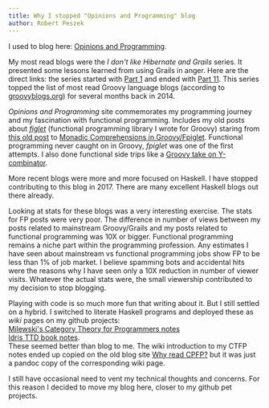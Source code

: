 ```yaml
---
title: Why I stopped "Opinions and Programming" blog
author: Robert Peszek
---
```


I used to blog here: [Opinions and Programming](http://rpeszek.blogspot.com/).  

My most read blogs were the _I don't like Hibernate and Grails_ series. It presented some lessons learned from using Grails in anger. Here are the direct links: 
the series started with [Part 1](http://rpeszek.blogspot.com/2014/08/i-dont-like-hibernate-and-grails-part-1.html) and ended with [Part 11](http://rpeszek.blogspot.com/2014/10/i-dont-like-hibernategrails-part-11_31.html).
This series topped the list of most read Groovy language blogs (according to [groovyblogs.org](groovyblogs.org)) for several months back in 2014.

_Opinions and Programming_ site commemorates my programming journey and my fascination with functional programming. Includes my old posts about [_figlet_](https://github.com/rpeszek/fpiglet) (functional programming library I wrote for Groovy) staring from
[this old post](http://rpeszek.blogspot.com/2013/06/making-groovy-more-functional-fpiglet.html) 
to [Monadic Comprehensions in Groovy/Fpiglet](rpeszek.blogspot.com/2013/08/monadic-comprehensions-in-groovy-and.html). Functional programming never caught on in Groovy, _fpiglet_ was one of the first attempts.  I also done functional side trips like a [Groovy take on Y-combinator](http://rpeszek.blogspot.com/2013/10/functional-groovy-y-combinator-learning.html).

More recent blogs were more and more focused on Haskell. I have stopped contributing to this blog in 2017.  There are many excellent Haskell blogs out there already.

Looking at stats for these blogs was a very interesting exercise. The stats for FP posts were very poor. The difference in number of views between my posts related to mainstream Groovy/Grails and my posts related to functional programming was 10X or bigger. Functional programming remains a niche part within the programming profession.  Any estimates I have seen about mainstream vs functional programming jobs show FP to be less than 1% of job market.  I believe spamming bots and accidental hits were the reasons why I have seen only a 10X reduction in number of viewer visits. 
Whatever the actual stats were, the small viewership contributed to my decision to stop blogging.

Playing with code is so much more fun that writing about it.  But I still settled on a hybrid. 
I switched to literate Haskell programs and deployed these as _wiki_ pages on my github projects:  
[Milewski's Category Theory for Programmers notes](https://github.com/rpeszek/notes-milewski-ctfp-hs/wiki)  
[Idris TTD book notes](https://github.com/rpeszek/notes-milewski-ctfp-hs/wiki).  
These seemed better than blog to me.
The wiki introduction to my CTFP notes ended up copied on the old blog site [Why read CPFP?](http://rpeszek.blogspot.com/2018/02/) but it was just a pandoc copy of the corresponding wiki page.

I still have occasional need to vent my technical thoughts and concerns.  For this reason I decided to move my blog here, closer to my github pet projects.

